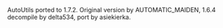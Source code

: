 AutoUtils ported to 1.7.2. Original version by AUTOMATIC_MAIDEN, 1.6.4 decompile by delta534, port by asiekierka.
